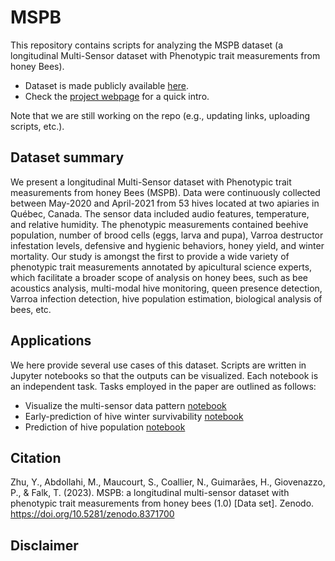 # MSPB
This repository contains scripts for analyzing the MSPB dataset (a longitudinal Multi-Sensor dataset with Phenotypic trait measurements from honey Bees). 
- Dataset is made publicly available [here](https://doi.org/10.5281/zenodo.8371700).
- Check the [project webpage]() for a quick intro.
  
Note that we are still working on the repo (e.g., updating links, uploading scripts, etc.).

## Dataset summary
We present a longitudinal Multi-Sensor dataset with Phenotypic trait measurements from honey Bees (MSPB). Data were continuously collected between May-2020 and April-2021 from 53 hives located at two apiaries in Québec, Canada. The sensor data included audio features, temperature, and relative humidity. The phenotypic measurements contained beehive population, number of brood cells (eggs, larva and pupa), Varroa destructor infestation levels, defensive and hygienic behaviors, honey yield, and winter mortality. Our study is amongst the first to provide a wide variety of phenotypic trait measurements annotated by apicultural science experts, which facilitate a broader scope of analysis on honey bees, such as bee acoustics analysis, multi-modal hive monitoring, queen presence detection, Varroa infection detection, hive population estimation, biological analysis of bees, etc.

## Applications
We here provide several use cases of this dataset. Scripts are written in Jupyter notebooks so that the outputs can be visualized. Each notebook is an independent task. Tasks employed in the paper are outlined as follows:

- Visualize the multi-sensor data pattern [notebook]()
- Early-prediction of hive winter survivability [notebook]()
- Prediction of hive population [notebook]()

## Citation
Zhu, Y., Abdollahi, M., Maucourt, S., Coallier, N., Guimarães, H., Giovenazzo, P., & Falk, T. (2023). MSPB: a longitudinal multi-sensor dataset with phenotypic trait measurements from honey bees (1.0) [Data set]. Zenodo. https://doi.org/10.5281/zenodo.8371700

## Disclaimer
